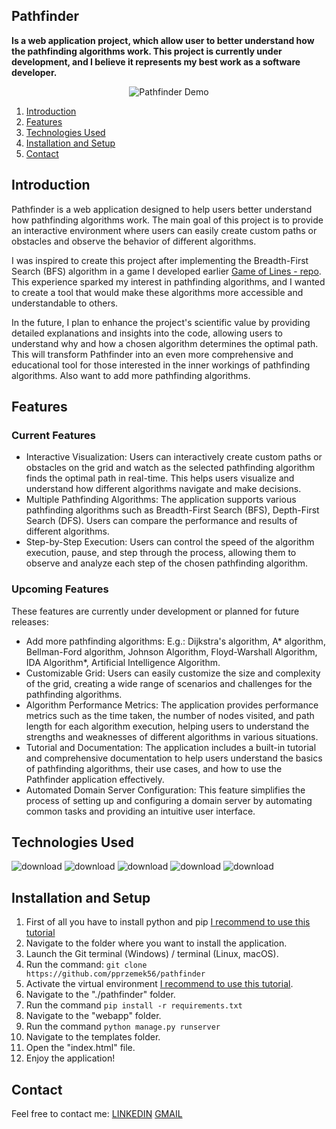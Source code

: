 ## Pathfinder

<b>Is a web application project, which allow user to better understand how the pathfinding algorithms work. 
This project is currently under development, and I believe it represents my best work as a software developer.</b>

<div align="center">
  <img src="https://user-images.githubusercontent.com/98922518/231472103-09b3963c-f9df-4dfd-bd8c-a23471550d44.gif" alt="Pathfinder Demo">
</div>

1. [Introduction](#introduction)
2. [Features](#features)
3. [Technologies Used](#technologies-used)
4. [Installation and Setup](#installation-and-setup)
5. [Contact](#contact)

## Introduction
Pathfinder is a web application designed to help users better understand how pathfinding algorithms work. The main goal of this project is to provide an interactive environment where users can easily create custom paths or obstacles and observe the behavior of different algorithms.

I was inspired to create this project after implementing the Breadth-First Search (BFS) algorithm in a game I developed earlier [Game of Lines - repo](https://github.com/pprzemek56/GameOfLines). This experience sparked my interest in pathfinding algorithms, and I wanted to create a tool that would make these algorithms more accessible and understandable to others.

In the future, I plan to enhance the project's scientific value by providing detailed explanations and insights into the code, allowing users to understand why and how a chosen algorithm determines the optimal path. This will transform Pathfinder into an even more comprehensive and educational tool for those interested in the inner workings of pathfinding algorithms.
Also want to add more pathfinding algorithms.

## Features

### Current Features

- Interactive Visualization: Users can interactively create custom paths or obstacles on the grid and watch as the selected pathfinding algorithm finds the optimal path in real-time. This helps users visualize and understand how different algorithms navigate and make decisions.
- Multiple Pathfinding Algorithms: The application supports various pathfinding algorithms such as Breadth-First Search (BFS), Depth-First Search (DFS). Users can compare the performance and results of different algorithms.
- Step-by-Step Execution:  Users can control the speed of the algorithm execution, pause, and step through the process, allowing them to observe and analyze each step of the chosen pathfinding algorithm.
### Upcoming Features

These features are currently under development or planned for future releases:

- Add more pathfinding algorithms: E.g.: Dijkstra's algorithm, A* algorithm, Bellman-Ford algorithm, Johnson Algorithm, Floyd-Warshall Algorithm, IDA Algorithm*, Artificial Intelligence Algorithm.
- Customizable Grid: Users can easily customize the size and complexity of the grid, creating a wide range of scenarios and challenges for the pathfinding algorithms.
- Algorithm Performance Metrics: The application provides performance metrics such as the time taken, the number of nodes visited, and path length for each algorithm execution, helping users to understand the strengths and weaknesses of different algorithms in various situations.
- Tutorial and Documentation: The application includes a built-in tutorial and comprehensive documentation to help users understand the basics of pathfinding algorithms, their use cases, and how to use the Pathfinder application effectively.
- Automated Domain Server Configuration: This feature simplifies the process of setting up and configuring a domain server by automating common tasks and providing an intuitive user interface.

## Technologies Used
![download](https://user-images.githubusercontent.com/98922518/231478786-42a5f086-c401-4ec9-89f3-970446858fbb.jpg)
![download](https://user-images.githubusercontent.com/98922518/231478981-8b993ec5-9fd0-4aed-89a4-e70ed8da69a5.png)
![download](https://user-images.githubusercontent.com/98922518/231479078-bd727eb5-f92c-483b-937a-6e4e623a42aa.png)
![download](https://user-images.githubusercontent.com/98922518/231479162-7a0f113d-2a09-4542-b5c1-5111a6348770.png)
![download](https://user-images.githubusercontent.com/98922518/231479259-b74e0894-8c67-4e2c-a6d0-62a4973e693a.png)

## Installation and Setup
1. First of all you have to install python and pip [I recommend to use this tutorial](https://www.tutorialspoint.com/how-to-install-python-in-windows)
2. Navigate to the folder where you want to install the application.
3. Launch the Git terminal (Windows) / terminal (Linux, macOS).
4. Run the command: `git clone https://github.com/pprzemek56/pathfinder`
5. Activate the virtual environment [I recommend to use this tutorial](https://www.infoworld.com/article/3239675/virtualenv-and-venv-python-virtual-environments-explained.html).
6. Navigate to the "./pathfinder" folder.
7. Run the command `pip install -r requirements.txt`
8. Navigate to the "webapp" folder.
9. Run the command `python manage.py runserver`
10. Navigate to the templates folder.
11. Open the "index.html" file.
12. Enjoy the application!

## Contact
Feel free to contact me:
[LINKEDIN](https://www.linkedin.com/in/przemys%C5%82aw-pisaniak/)
[GMAIL](przpisaniak@gmail.com)
